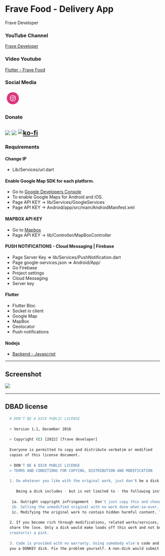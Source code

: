 # Frave Food - Delivery App

Frave Developer

### YouTube Channel
[Frave Developer](https://cutt.ly/pckBg9D)

### Video Youtube
[Flutter - Frave Food](https://youtu.be/KmJEB5Dfam0)

### Social Media
<a href="https://www.instagram.com/frave_developer"><img src="https://github.com/aritraroy/social-icons/blob/master/instagram-icon.png?raw=true" width="50"></a>

### Donate
<a href="https://www.buymeacoffee.com/frave"><img src="https://cdn.buymeacoffee.com/buttons/v2/default-yellow.png" width="170"></a>
<a href="https://www.paypal.me/Fpereza"><img src="https://cdn.svgporn.com/logos/paypal.svg" width="50"></a>
<a>[![ko-fi](https://ko-fi.com/img/githubbutton_sm.svg)](https://ko-fi.com/I3I1C3R4S)</a>
---
### Requirements

#### Change IP
- Lib/Services/url.dart

#### Enable Google Map SDK for each platform.
- Go to [Google Developers Console](https://console.cloud.google.com)
- To enable Google Maps for Android and iOS.
- Page API KEY -> lib/Services/GoogleServices
- Page API KEY -> Android/app/src/main/AndroidManifest.xml

#### MAPBOX API KEY
- Go to [Mapbox](https://www.mapbox.com/)
- Page API KEY -> lib/Controller/MapBoxController

#### PUSH NOTIFICATIONS - Cloud Messaging | Firebase
- Page Server Key => lib/Services/PushNotification.dart
- Page google-services.json => Android/App/
- Go Firebase
- Project settings
- Cloud Messaging
- Server key

#### Flutter
- Flutter Bloc 
- Socket io client
- Google Map
- MapBox
- Geolocator
- Push notifications

#### Nodejs
- [Backend - Javascript](https://github.com/Frave07/Backend-Delivery-App-Flutter)


---

## Screenshot

<img src="https://github.com/Frave07/Flutter-Delivery-App/blob/main/screenshot/Delivery-Food-Brinning.png" />

---

## DBAD license

```sh
  # DON'T BE A DICK PUBLIC LICENSE

  > Version 1.1, December 2016

  > Copyright (C) [2022] [frave developer]

  Everyone is permitted to copy and distribute verbatim or modified
  copies of this license document.

  > DON'T BE A DICK PUBLIC LICENSE
  > TERMS AND CONDITIONS FOR COPYING, DISTRIBUTION AND MODIFICATION

  1. Do whatever you like with the original work, just don't be a dick.

     Being a dick includes - but is not limited to - the following instances:

   1a. Outright copyright infringement - Don't just copy this and change the name.
   1b. Selling the unmodified original with no work done what-so-ever, that's REALLY being a dick.
   1c. Modifying the original work to contain hidden harmful content. That would make you a PROPER dick.

  2. If you become rich through modifications, related works/services, or supporting the original work,
  share the love. Only a dick would make loads off this work and not buy the original work's
  creator(s) a pint.

  3. Code is provided with no warranty. Using somebody else's code and bitching when it goes wrong makes
  you a DONKEY dick. Fix the problem yourself. A non-dick would submit the fix back.
```

